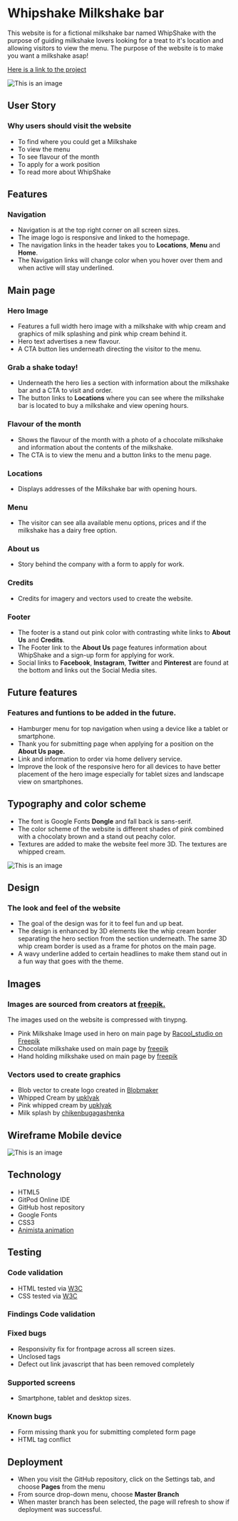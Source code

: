 # Whipshake Milkshake bar
This website is for a fictional milkshake bar named WhipShake with the purpose of guiding milkshake lovers looking for a treat to it's location and allowing visitors to view the menu. The purpose of the website is to make you want a milkshake asap!

[Here is a link to the project](https://madelenviola.github.io/project1/index.html)

![This is an image](../project1/assets/images/scenes-whipshake.png)

## User Story
### Why users should visit the website
- To find where you could get a Milkshake
- To view the menu
- To see flavour of the month
- To apply for a work position
- To read more about WhipShake

## Features
### Navigation
- Navigation is at the top right corner on all screen sizes.
- The image logo is responsive and linked to the homepage.
- The navigation links in the header takes you to **Locations**, **Menu** and **Home**.
- The Navigation links will change color when you hover over them and when active will stay underlined.

## Main page
### Hero Image
- Features a full width hero image with a milkshake with whip cream and graphics of milk splashing and pink whip cream behind it. 
- Hero text advertises a new flavour.
- A CTA button lies underneath directing the visitor to the menu.

### Grab a shake today!
- Underneath the hero lies a section with information about the milkshake bar and a CTA to visit and order. 
- The button links to **Locations** where you can see where the milkshake bar is located to buy a milkshake and view opening hours.  

### Flavour of the month
- Shows the flavour of the month with a photo of a chocolate milkshake and information about the contents of the milkshake.
- The CTA is to view the menu and a button links to the menu page. 

### Locations
- Displays addresses of the Milkshake bar with opening hours.

### Menu
- The visitor can see alla available menu options, prices and if the milkshake has a dairy free option.

### About us
- Story behind the company with a form to apply for work.

### Credits
- Credits for imagery and vectors used to create the website.

### Footer
- The footer is a stand out pink color with contrasting white links to **About Us** and **Credits**.
- The Footer link to the **About Us** page features information about WhipShake and a sign-up form for applying for work.
- Social links to **Facebook**, **Instagram**, **Twitter** and **Pinterest** are found at the bottom and links out the Social Media sites.

## Future features
### Features and funtions to be added in the future.
- Hamburger menu for top navigation when using a device like a tablet or smartphone.
- Thank you for submitting page when applying for a position on the **About Us page.**
- Link and information to order via home delivery service.
- Improve the look of the responsive hero for all devices to have better placement of the hero image especially for tablet sizes and landscape view on smartphones.

## Typography and color scheme
- The font is Google Fonts **Dongle** and fall back is sans-serif. 
- The color scheme of the website is different shades of pink combined with a chocolaty brown and a stand out peachy color.
- Textures are added to make the website feel more 3D. The textures are whipped cream.


![This is an image](../project1/assets/images/color-scheme.png)

## Design
### The look and feel of the website
- The goal of the design was for it to feel fun and up beat. 
- The design is enhanced by 3D elements like the whip cream border separating the hero section from the section underneath. The same 3D whip cream border is used as a frame for photos on the main page. 
- A wavy underline added to certain headlines to make them stand out in a fun way that goes with the theme.

## Images
### Images are sourced from creators at [freepik.](https://www.freepik.com/)
The images used on the website is compressed with tinypng.

- Pink Milkshake Image used in hero on main page by [Racool_studio on Freepik](https://www.freepik.com/free-photo/delicious-milkshake_8169879.htm#query=milkshakes&position=13&from_view=search&track=sph)
- Chocolate milkshake used on main page by [freepik](https://www.freepik.com/free-photo/glass-chocolate-shake-table_13448052.htm#query=chocolate%20milkshake%20cookies&position=4&from_view=search&track=ais)
- Hand holding milkshake used on main page by [freepik](https://www.freepik.com/free-photo/glass-chocolate-shake-table_13448052.htm#query=chocolate%20milkshake%20cookies&position=4&from_view=search&track=ais)

### Vectors used to create graphics
- Blob vector to create logo created in [Blobmaker](https://www.blobmaker.app/?ref=81766.com)
- Whipped Cream by [upklyak](https://www.freepik.com/free-vector/whipped-cream-border-white-vanilla-swirl_27103728.htm)
- Pink whipped cream by [upklyak](https://www.freepik.com/free-vector/whipped-pink-cream-swirl-meringue-side-view-3d_27472798.htm#query=whip%20cream&position=37&from_view=search&track=sph)
- Milk splash by [chikenbugagashenka](https://www.freepik.com/free-vector/milk-natural-tasty-breakfast-drink-set_20969056.htm)

## Wireframe Mobile device

![This is an image](../project1/assets/images/wireframe-mobile.png)

## Technology
- HTML5
- GitPod Online IDE
- GitHub host repository
- Google Fonts
- CSS3
- [Animista animation](https://animista.net/play/text/tracking-in) 

## Testing
### Code validation
- HTML tested via [W3C](https://validator.w3.org/)
- CSS tested via [W3C](https://jigsaw.w3.org/css-validator/)

### Findings Code validation


### Fixed bugs
- Responsivity fix for frontpage across all screen sizes.
- Unclosed tags
- Defect out link javascript that has been removed completely

### Supported screens
- Smartphone, tablet and desktop sizes. 

### Known bugs
- Form missing thank you for submitting completed form page
- HTML tag conflict

## Deployment

- When you visit the GitHub repository, click on the Settings tab, and choose **Pages** from the menu
- From source drop-down menu, choose **Master Branch**
- When master branch has been selected, the page will refresh to show if deployment was successful. 